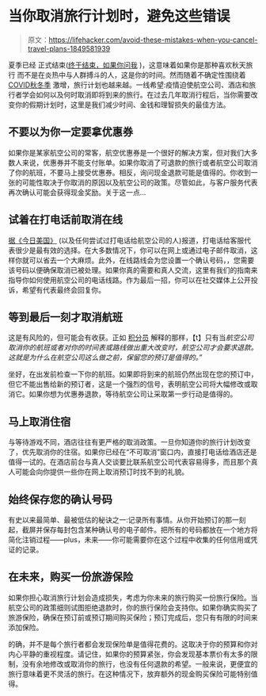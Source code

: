 # 当你取消旅行计划时，避免这些错误

> 原文：<https://lifehacker.com/avoid-these-mistakes-when-you-cancel-travel-plans-1849581939>

夏季已经 正式结束([终于结束，如果你问我](https://lifehacker.com/have-you-tried-doing-nothing-1849316346) )，这意味着如果你是那种喜欢秋天旅行 而不是在炎热中与人群搏斗的人，这是你的时间。然而随着不确定性围绕着[COVID](https://lifehacker.com/these-covid-facts-are-no-longer-true-1849165352)[秋冬季](https://www.washingtonpost.com/health/2022/09/03/fall-covid-surge-booster-2022/) 激增，旅行计划也越来越。一线希望:疫情迫使航空公司、酒店和旅行者学会如何以及何时取消即将到来的旅行。在过去几年取消行程后，当你需要改变你的假期计划时，这里是我们减少时间、金钱和理智损失的最佳方法。



## **不要以为你一定要拿优惠券**

如果你是某家航空公司的常客，航空优惠券是一个很好的解决方案，但对我们大多数人来说，优惠券并不能支付账单。如果你取消了可退款的旅行或者航空公司取消了你的航班，不要马上接受优惠券。相反，询问现金退款可能是值得的。你收到一张的可能性取决于你取消的原因以及航空公司的政策。尽管如此，与客户服务代表再次确认可能会获得现金奖励。关于这一点...

## 试着在打电话前取消在线

[据《今日美国》](https://www.usatoday.com/story/travel/advice/2021/08/27/trip-cancellation-tips-getting-out-your-vacation/8215971002/) (以及任何尝试过打电话给航空公司的人)报道，打电话给客服代表很少是最有效的选择。在大多数情况下，你可以在网上或通过电子邮件取消，这样你就可以省去一个大麻烦。此外，在线路线会为您设置一个确认号码，，您需要该号码以便确保取消已被处理。如果你真的需要和真人交流，这里有我们的指南来指导你如何使用航空公司的电话线路。作为最后一招，你可以在社交媒体上公开投诉，希望有代表最终会回复你。

## 等到最后一刻才取消航班

这是有风险的，但可能会有收获。正如 [积分员](https://thepointsguy.com/guide/refund-or-change-flight/) 解释的那样，【t】只有当*航空公司取消你的航班或者对你的时间表或路线做出重大改变时，航空公司才会要求退款。这就是为什么在航空公司这么做之前，保留您的预订是值得的。”*

坐好，在出发前检查一下你的航班。如果即将到来的航班仍然出现在您的预订中，但它不能出售给新的预订者，这是一个强烈的信号，表明航空公司将大幅修改或取消它。如果你想为优惠券退款，等待航空公司让采取第一步行动是值得的。

## 马上取消住宿

与等待游戏不同，酒店往往有更严格的取消政策。一旦你知道你的旅行计划改变了，优先取消你的住宿。如果你已经在“不可取消”窗口内，直接打电话给酒店还是值得一试的。在酒店前台与真人交谈要比联系航空公司代表容易得多，而且那个真人可能会向你提供一些你在网上取消预订时找不到的礼貌。

## **始终保存您的确认号码**

有史以来最简单、最被低估的秘诀之一:记录所有事情。从你开始预订的那一刻起，截屏并保存每封包含某种确认号的电子邮件。把所有的号码都放在一个地方将简化注销过程——plus，未来——你可能需要你在这个过程中收集的任何信用或凭证的记录。

## 在未来，购买一份旅游保险

如果你担心取消旅行计划会造成损失，考虑为你未来的旅行购买一份旅行保险。当航空公司的政策细则试图拒绝退款时，你的旅行保险会支持你。如果你确实购买了旅游保险，确保在预订前或预订期间购买保险；预订完成后，您只有有限的时间来添加保险。

的确，并不是每个旅行者都会发现保险单是值得花费的。这取决于你的预算和你对内心平静的重视程度。请记住，如果你的预算紧张，你会发现基本票价有太多的限制，没有余地修改或取消你的旅行，也没有任何退款的希望。一般来说，更便宜的旅行意味着更不灵活的旅行。在这种情况下，放弃额外的现金购买保险可能特别值得。